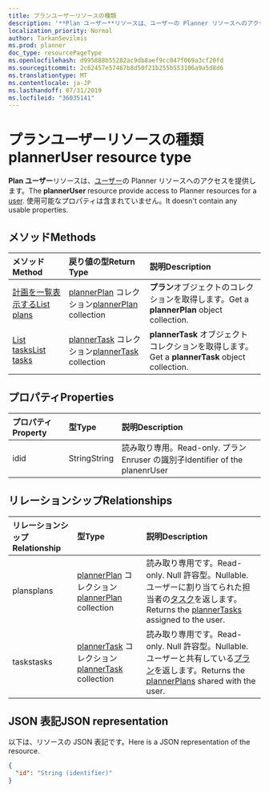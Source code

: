 ```yaml
---
title: プランユーザーリソースの種類
description: '**Plan ユーザー**リソースは、ユーザーの Planner リソースへのアクセスを提供します。 使用可能なプロパティは含まれていません。'
localization_priority: Normal
author: TarkanSevilmis
ms.prod: planner
doc_type: resourcePageType
ms.openlocfilehash: d995888b55282ac9db8aef9cc047f069a3cf20fd
ms.sourcegitcommit: 2c62457e57467b8d50f21b255b553106a9a5d8d6
ms.translationtype: MT
ms.contentlocale: ja-JP
ms.lasthandoff: 07/31/2019
ms.locfileid: "36035141"
---
```

# <a name="planneruser-resource-type"></a><span data-ttu-id="ce5de-104">プランユーザーリソースの種類</span><span class="sxs-lookup"><span data-stu-id="ce5de-104">plannerUser resource type</span></span>

<span data-ttu-id="ce5de-105">**Plan ユーザー**リソースは、[ユーザー](user.md)の Planner リソースへのアクセスを提供します。</span><span class="sxs-lookup"><span data-stu-id="ce5de-105">The **plannerUser** resource provide access to Planner resources for a [user](user.md).</span></span> <span data-ttu-id="ce5de-106">使用可能なプロパティは含まれていません。</span><span class="sxs-lookup"><span data-stu-id="ce5de-106">It doesn't contain any usable properties.</span></span>


## <a name="methods"></a><span data-ttu-id="ce5de-107">メソッド</span><span class="sxs-lookup"><span data-stu-id="ce5de-107">Methods</span></span>

| <span data-ttu-id="ce5de-108">メソッド</span><span class="sxs-lookup"><span data-stu-id="ce5de-108">Method</span></span>           | <span data-ttu-id="ce5de-109">戻り値の型</span><span class="sxs-lookup"><span data-stu-id="ce5de-109">Return Type</span></span>    |<span data-ttu-id="ce5de-110">説明</span><span class="sxs-lookup"><span data-stu-id="ce5de-110">Description</span></span>|
|:---------------|:--------|:----------|
|[<span data-ttu-id="ce5de-111">計画を一覧表示する</span><span class="sxs-lookup"><span data-stu-id="ce5de-111">List plans</span></span>](../api/planneruser-list-plans.md) |<span data-ttu-id="ce5de-112">[plannerPlan](plannerplan.md) コレクション</span><span class="sxs-lookup"><span data-stu-id="ce5de-112">[plannerPlan](plannerplan.md) collection</span></span>| <span data-ttu-id="ce5de-113">**プラン**オブジェクトのコレクションを取得します。</span><span class="sxs-lookup"><span data-stu-id="ce5de-113">Get a **plannerPlan** object collection.</span></span>|
|[<span data-ttu-id="ce5de-114">List tasks</span><span class="sxs-lookup"><span data-stu-id="ce5de-114">List tasks</span></span>](../api/planneruser-list-tasks.md) |<span data-ttu-id="ce5de-115">[plannerTask](plannertask.md) コレクション</span><span class="sxs-lookup"><span data-stu-id="ce5de-115">[plannerTask](plannertask.md) collection</span></span>| <span data-ttu-id="ce5de-116">**plannerTask** オブジェクト コレクションを取得します。</span><span class="sxs-lookup"><span data-stu-id="ce5de-116">Get a **plannerTask** object collection.</span></span>|

## <a name="properties"></a><span data-ttu-id="ce5de-117">プロパティ</span><span class="sxs-lookup"><span data-stu-id="ce5de-117">Properties</span></span>
| <span data-ttu-id="ce5de-118">プロパティ</span><span class="sxs-lookup"><span data-stu-id="ce5de-118">Property</span></span>     | <span data-ttu-id="ce5de-119">型</span><span class="sxs-lookup"><span data-stu-id="ce5de-119">Type</span></span>   |<span data-ttu-id="ce5de-120">説明</span><span class="sxs-lookup"><span data-stu-id="ce5de-120">Description</span></span>|
|:---------------|:--------|:----------|
|<span data-ttu-id="ce5de-121">id</span><span class="sxs-lookup"><span data-stu-id="ce5de-121">id</span></span>|<span data-ttu-id="ce5de-122">String</span><span class="sxs-lookup"><span data-stu-id="ce5de-122">String</span></span>| <span data-ttu-id="ce5de-123">読み取り専用。</span><span class="sxs-lookup"><span data-stu-id="ce5de-123">Read-only.</span></span> <span data-ttu-id="ce5de-124">プラン Enruser の識別子</span><span class="sxs-lookup"><span data-stu-id="ce5de-124">Identifier of the planenrUser</span></span>|

## <a name="relationships"></a><span data-ttu-id="ce5de-125">リレーションシップ</span><span class="sxs-lookup"><span data-stu-id="ce5de-125">Relationships</span></span>
| <span data-ttu-id="ce5de-126">リレーションシップ</span><span class="sxs-lookup"><span data-stu-id="ce5de-126">Relationship</span></span> | <span data-ttu-id="ce5de-127">型</span><span class="sxs-lookup"><span data-stu-id="ce5de-127">Type</span></span>   |<span data-ttu-id="ce5de-128">説明</span><span class="sxs-lookup"><span data-stu-id="ce5de-128">Description</span></span>|
|:---------------|:--------|:----------|
|<span data-ttu-id="ce5de-129">plans</span><span class="sxs-lookup"><span data-stu-id="ce5de-129">plans</span></span>|<span data-ttu-id="ce5de-130">[plannerPlan](plannerplan.md) コレクション</span><span class="sxs-lookup"><span data-stu-id="ce5de-130">[plannerPlan](plannerplan.md) collection</span></span>| <span data-ttu-id="ce5de-131">読み取り専用です。</span><span class="sxs-lookup"><span data-stu-id="ce5de-131">Read-only.</span></span> <span data-ttu-id="ce5de-132">Null 許容型。</span><span class="sxs-lookup"><span data-stu-id="ce5de-132">Nullable.</span></span> <span data-ttu-id="ce5de-133">ユーザーに割り当てられた担当者の[タスク](plannertask.md)を返します。</span><span class="sxs-lookup"><span data-stu-id="ce5de-133">Returns the [plannerTasks](plannertask.md) assigned to the user.</span></span>|
|<span data-ttu-id="ce5de-134">tasks</span><span class="sxs-lookup"><span data-stu-id="ce5de-134">tasks</span></span>|<span data-ttu-id="ce5de-135">[plannerTask](plannertask.md) コレクション</span><span class="sxs-lookup"><span data-stu-id="ce5de-135">[plannerTask](plannertask.md) collection</span></span>| <span data-ttu-id="ce5de-136">読み取り専用です。</span><span class="sxs-lookup"><span data-stu-id="ce5de-136">Read-only.</span></span> <span data-ttu-id="ce5de-137">Null 許容型。</span><span class="sxs-lookup"><span data-stu-id="ce5de-137">Nullable.</span></span> <span data-ttu-id="ce5de-138">ユーザーと共有している[プラン](plannerplan.md)を返します。</span><span class="sxs-lookup"><span data-stu-id="ce5de-138">Returns the [plannerPlans](plannerplan.md) shared with the user.</span></span>|

## <a name="json-representation"></a><span data-ttu-id="ce5de-139">JSON 表記</span><span class="sxs-lookup"><span data-stu-id="ce5de-139">JSON representation</span></span>
<span data-ttu-id="ce5de-140">以下は、リソースの JSON 表記です。</span><span class="sxs-lookup"><span data-stu-id="ce5de-140">Here is a JSON representation of the resource.</span></span>

<!-- {
  "blockType": "resource",
  "baseType": "microsoft.graph.entity",
  "optionalProperties": [

  ],
  "@odata.type": "microsoft.graph.plannerUser"
}-->

```json
{
  "id": "String (identifier)"
}

```

<!-- uuid: 8fcb5dbc-d5aa-4681-8e31-b001d5168d79
2015-10-25 14:57:30 UTC -->
<!-- {
  "type": "#page.annotation",
  "description": "plannerUser resource",
  "keywords": "",
  "section": "documentation",
  "tocPath": ""
}-->
